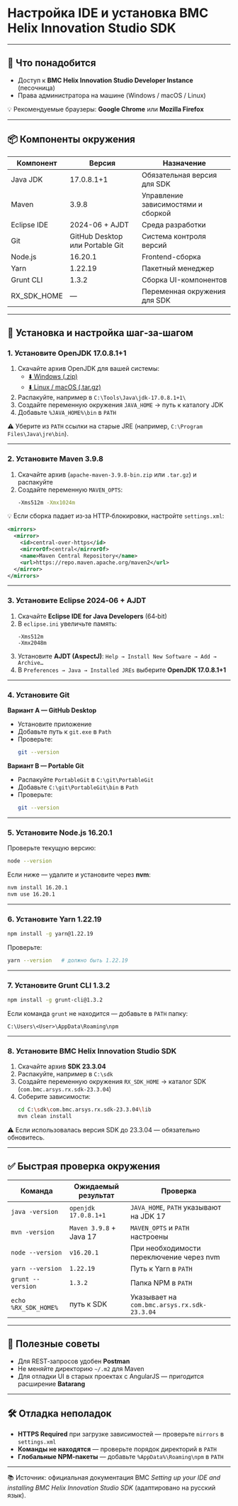 # Настройка IDE и установка BMC Helix Innovation Studio SDK
---

## 🔧 Что понадобится

- Доступ к **BMC Helix Innovation Studio Developer Instance** (песочница)
- Права администратора на машине (Windows / macOS / Linux)

💡 Рекомендуемые браузеры: **Google Chrome** или **Mozilla Firefox**

---

## 📦 Компоненты окружения

| Компонент | Версия | Назначение |
|-----------|---------|------------|
| Java JDK  | 17.0.8.1+1 | Обязательная версия для SDK |
| Maven     | 3.9.8 | Управление зависимостями и сборкой |
| Eclipse IDE | 2024-06 + AJDT | Среда разработки |
| Git       | GitHub Desktop или Portable Git | Система контроля версий |
| Node.js   | 16.20.1 | Frontend-сборка |
| Yarn      | 1.22.19 | Пакетный менеджер |
| Grunt CLI | 1.3.2 | Сборка UI-компонентов |
| RX_SDK_HOME | — | Переменная окружения для SDK |

---

## 🚀 Установка и настройка шаг‑за‑шагом

### 1. Установите OpenJDK 17.0.8.1+1

1. Скачайте архив OpenJDK для вашей системы:
   - [⬇️ Windows (.zip)](https://github.com/adoptium/temurin17-binaries/releases/download/jdk-17.0.8.1%2B1/OpenJDK17U-jdk_x64_windows_hotspot_17.0.8.1_1.zip)
   - [⬇️ Linux / macOS (.tar.gz)](https://github.com/adoptium/temurin17-binaries/releases/download/jdk-17.0.8.1%2B1/OpenJDK17U-jdk_x64_mac_hotspot_17.0.8.1_1.tar.gz)
2. Распакуйте, например в `C:\Tools\Java\jdk-17.0.8.1+1\`
3. Создайте переменную окружения `JAVA_HOME` → путь к каталогу JDK
4. Добавьте `%JAVA_HOME%\bin` в `PATH`

⚠️ Уберите из `PATH` ссылки на старые JRE (например, `C:\Program Files\Java\jre\bin`).

---

### 2. Установите Maven 3.9.8

1. Скачайте архив (`apache-maven-3.9.8-bin.zip` или `.tar.gz`) и распакуйте
2. Создайте переменную `MAVEN_OPTS`:
   ```bash
   -Xms512m -Xmx1024m
   ```

💡 Если сборка падает из‑за HTTP‑блокировки, настройте `settings.xml`:
```xml
<mirrors>
  <mirror>
    <id>central-over-https</id>
    <mirrorOf>central</mirrorOf>
    <name>Maven Central Repository</name>
    <url>https://repo.maven.apache.org/maven2</url>
  </mirror>
</mirrors>
```

---

### 3. Установите Eclipse 2024‑06 + AJDT

1. Скачайте **Eclipse IDE for Java Developers** (64‑bit)
2. В `eclipse.ini` увеличьте память:
   ```
   -Xms512m
   -Xmx2048m
   ```
3. Установите **AJDT (AspectJ)**: `Help → Install New Software → Add → Archive…`
4. В `Preferences → Java → Installed JREs` выберите **OpenJDK 17.0.8.1+1**

---

### 4. Установите Git

**Вариант A — GitHub Desktop**
- Установите приложение
- Добавьте путь к `git.exe` в `Path`
- Проверьте:
  ```bash
  git --version
  ```

**Вариант B — Portable Git**
- Распакуйте `PortableGit` в `C:\git\PortableGit`
- Добавьте `C:\git\PortableGit\bin` в `Path`
- Проверьте:
  ```bash
  git --version
  ```

---

### 5. Установите Node.js 16.20.1

Проверьте текущую версию:
```bash
node --version
```

Если ниже — удалите и установите через **nvm**:
```bash
nvm install 16.20.1
nvm use 16.20.1
```

---

### 6. Установите Yarn 1.22.19

```bash
npm install -g yarn@1.22.19
```

Проверьте:
```bash
yarn --version   # должно быть 1.22.19
```

---

### 7. Установите Grunt CLI 1.3.2

```bash
npm install -g grunt-cli@1.3.2
```

Если команда `grunt` не находится — добавьте в `PATH` папку:
```
C:\Users\<User>\AppData\Roaming\npm
```

---

### 8. Установите BMC Helix Innovation Studio SDK

1. Скачайте архив **SDK 23.3.04**
2. Распакуйте, например в `C:\sdk`
3. Создайте переменную окружения `RX_SDK_HOME` → каталог SDK (`com.bmc.arsys.rx.sdk-23.3.04`)
4. Соберите зависимости:
   ```bash
   cd C:\sdk\com.bmc.arsys.rx.sdk-23.3.04\lib
   mvn clean install
   ```

⚠️ Если использовалась версия SDK до 23.3.04 — обязательно обновитесь.

---

## ✅ Быстрая проверка окружения

| Команда | Ожидаемый результат | Проверка |
|---------|----------------------|----------|
| `java -version` | `openjdk 17.0.8.1+1` | `JAVA_HOME`, `PATH` указывают на JDK 17 |
| `mvn -version`  | `Maven 3.9.8` + Java 17 | `MAVEN_OPTS` и `PATH` настроены |
| `node --version` | `v16.20.1` | При необходимости переключение через nvm |
| `yarn --version` | `1.22.19` | Путь к Yarn в `PATH` |
| `grunt --version` | `1.3.2` | Папка NPM в `PATH` |
| `echo %RX_SDK_HOME%` | путь к SDK | Указывает на `com.bmc.arsys.rx.sdk-23.3.04` |

---

## 📘 Полезные советы

- Для REST‑запросов удобен **Postman**
- Не меняйте директорию `~/.m2` для Maven
- Для отладки UI в старых проектах с AngularJS — пригодится расширение **Batarang**

---

## 🛠️ Отладка неполадок

- **HTTPS Required** при загрузке зависимостей — проверьте `mirrors` в `settings.xml`
- **Команды не находятся** — проверьте порядок директорий в `PATH`
- **Глобальные NPM‑пакеты** — добавьте `%AppData%\Roaming\npm` в `PATH`

---

📚 Источник: официальная документация BMC *Setting up your IDE and installing BMC Helix Innovation Studio SDK* (адаптировано на русский язык).
